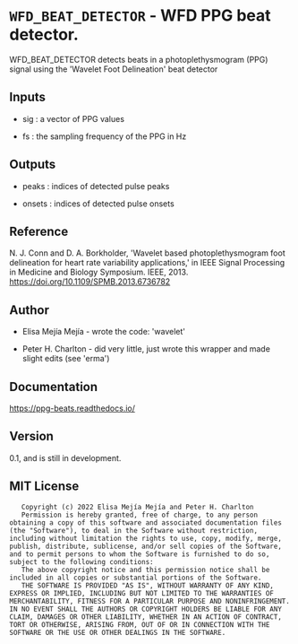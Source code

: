 # `WFD_BEAT_DETECTOR` - WFD PPG beat detector.
WFD_BEAT_DETECTOR detects beats in a photoplethysmogram (PPG) signal
using the 'Wavelet Foot Delineation' beat detector

##  Inputs
+   sig : a vector of PPG values
    
+   fs  : the sampling frequency of the PPG in Hz
    
##  Outputs
+   peaks : indices of detected pulse peaks
    
+   onsets : indices of detected pulse onsets
    
##  Reference
N. J. Conn and D. A. Borkholder, 'Wavelet based photoplethysmogram foot delineation for heart rate variability applications,' in IEEE Signal Processing in Medicine and Biology Symposium. IEEE, 2013. <https://doi.org/10.1109/SPMB.2013.6736782>

##  Author
+   Elisa Mejía Mejía - wrote the code: 'wavelet'
    
+   Peter H. Charlton - did very little, just wrote this wrapper and made slight edits (see 'erma')
    
##  Documentation
<https://ppg-beats.readthedocs.io/>

##  Version
0.1, and is still in development.

##  MIT License
       Copyright (c) 2022 Elisa Mejía Mejía and Peter H. Charlton
       Permission is hereby granted, free of charge, to any person obtaining a copy of this software and associated documentation files (the "Software"), to deal in the Software without restriction, including without limitation the rights to use, copy, modify, merge, publish, distribute, sublicense, and/or sell copies of the Software, and to permit persons to whom the Software is furnished to do so, subject to the following conditions:
       The above copyright notice and this permission notice shall be included in all copies or substantial portions of the Software.
       THE SOFTWARE IS PROVIDED "AS IS", WITHOUT WARRANTY OF ANY KIND, EXPRESS OR IMPLIED, INCLUDING BUT NOT LIMITED TO THE WARRANTIES OF MERCHANTABILITY, FITNESS FOR A PARTICULAR PURPOSE AND NONINFRINGEMENT. IN NO EVENT SHALL THE AUTHORS OR COPYRIGHT HOLDERS BE LIABLE FOR ANY CLAIM, DAMAGES OR OTHER LIABILITY, WHETHER IN AN ACTION OF CONTRACT, TORT OR OTHERWISE, ARISING FROM, OUT OF OR IN CONNECTION WITH THE SOFTWARE OR THE USE OR OTHER DEALINGS IN THE SOFTWARE.

